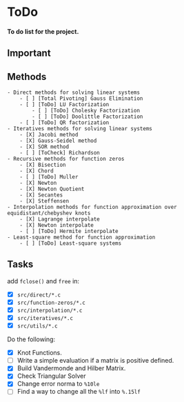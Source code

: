 # ToDo
#### To do list for the project.

## Important



## Methods

	- Direct methods for solving linear systems
		- [ ] [Total Pivoting] Gauss Elimination
		- [ ] [ToDo] LU Factorization
			- [ ] [ToDo] Cholesky Factorization
			- [ ] [ToDo] Doolittle Factorization
		- [ ] [ToDo] QR factorization
	- Iteratives methods for solving linear systems
		- [X] Jacobi method
		- [X] Gauss-Seidel method
		- [X] SOR method
		- [ ] [ToCheck] Richardson
	- Recursive methods for function zeros
		- [X] Bisection
		- [X] Chord
		- [ ] [ToDo] Muller
		- [X] Newton
		- [X] Newton Quotient
		- [X] Secantes
		- [X] Steffensen
	- Interpolation methods for function approximation over equidistant/chebyshev knots
		- [X] Lagrange interpolate
		- [X] Newton interpolate
		- [ ] [ToDo] Hermite interpolate
	- Least-square method for function approximation
		- [ ] [ToDo] Least-square systems
		
## Tasks

add `fclose()` and `free` in:
 - [X] `src/direct/*.c`
 - [X] `src/function-zeros/*.c`
 - [X] `src/interpolation/*.c`
 - [X] `src/iteratives/*.c`
 - [X] `src/utils/*.c`
 
Do the following:
 - [X] Knot Functions.
 - [ ] Write a simple evaluation if a matrix is positive defined.
 - [X] Build Vandermonde and Hilber Matrix.
 - [X] Check Triangular Solver
 - [X] Change error norma to `%10le`
 - [ ] Find a way to change all the `%lf` into `%.15lf`